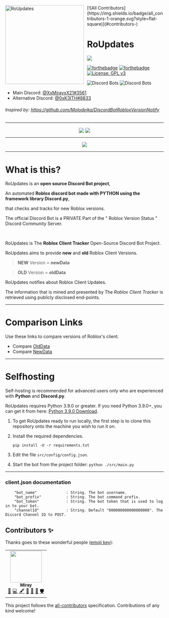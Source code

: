 <img width="250" align="left" style="float: left; margin: 0 10px 0 0;" alt="RoUpdates" src="https://media.discordapp.net/attachments/781226487084089408/783637351539933205/da66d5f6926b77f0b7a42dc972952ac9.png">
<!-- ALL-CONTRIBUTORS-BADGE:START - Do not remove or modify this section -->
[![All Contributors](https://img.shields.io/badge/all_contributors-1-orange.svg?style=flat-square)](#contributors-)
<!-- ALL-CONTRIBUTORS-BADGE:END -->

# RoUpdates

[![](https://discordapp.com/api/guilds/781226487084089405/embed.png?style=banner3)](https://discord.gg/mfZA6W4wqF)

[![forthebadge](https://forthebadge.com/images/badges/open-source.svg)](https://forthebadge.com) [![forthebadge](https://forthebadge.com/images/badges/made-with-python.svg)](https://forthebadge.com) [![License: GPL v3](https://img.shields.io/badge/License-GPLv3-blue.svg?logo=github&style=for-the-badge)](https://www.gnu.org/licenses/gpl-3.0)

![Discord Bots](https://top.gg/api/widget/lib/512227974893010954.svg?noavatar=true) ![Discord Bots](https://top.gg/api/widget/owner/720254825815736410.svg?noavatar=true)

- Main Discord: [@XxMirayxX21#3561](https://discord.com/users/325605285731500033)
- Alternative Discord: [@0xK3ITH#8833](https://discord.com/users/772156814393212928)

###### Inspired by: https://github.com/Molodejka/DiscordBotRobloxVersionNotify
<div align="center">
<hr>

<img align="center" src="https://discord.c99.nl/widget/theme-1/325605285731500033.png" />
<img align="center" src="https://discord.c99.nl/widget/theme-1/772156814393212928.png" />
  
<hr>
</div>

<p align="center">
<img src="https://i.imgur.com/MHFEVV5.png">
</p>

<hr>

# What is this?
RoUpdates is an **open source Discord Bot project**,

An automated **Roblox discord bot made with PYTHON using the framework library Discord.py**,

that checks and tracks for new Roblox versions.

The official Discord Bot is a PRIVATE Part of the " Roblox Version Status " Discord Community Server.

<br>

RoUpdates is The **Roblox Client Tracker** Open-Source Discord Bot Project.

RoUpdates aims to provide **new** and **old** Roblox Client Versions.

> **NEW** Version = **newData**

> **OLD** Version = **oldData**

RoUpdates notifies about Roblox Client Updates.

The information that is mined and presented by The *Roblox Client Tracker*  is retrieved using publicly disclosed end-points.

<hr>

# Comparison Links
Use these links to compare versions of Roblox's client.

* Compare [OldData](https://pastebin.com/raw/zKYiWUkg)
* Compare [NewData](https://setup.roblox.com/version)

<hr>

# Selfhosting  

Self-hosting is recommended for advanced users only who are experienced with **Python** and **Discord.py**.

RoUpdates requires Python 3.9.0  or greater. If you need Python 3.9.0+, you can get it from here: [Python 3.9.0 Download](https://www.python.org/downloads/release/python-390/ "Python 3.9.0 Download").

1. To get RoUpdates ready to run locally, the first step is to clone this repository onto the machine you wish to run it on.
2. Install the required dependencies.

    ```
    pip install -U -r requirements.txt
    ```
3. Edit the file `src/config/config.json`.

4. Start the bot from the project folder: `python ./src/main.py`

<hr>

### client.json documentation

```
    "bot_name"             : String. The bot username.
    "bot_prefix"           : String. The bot command prefix.
    "bot_token"            : String. The bot token that is used to log in to your bot.
    "channelId"            : String. Default "000000000000000000". The Discord Channel ID to POST.
```

## Contributors ✨

Thanks goes to these wonderful people ([emoji key](https://allcontributors.org/docs/en/emoji-key)):

<!-- ALL-CONTRIBUTORS-LIST:START - Do not remove or modify this section -->
<!-- prettier-ignore-start -->
<!-- markdownlint-disable -->
<table>
  <tr>
    <td align="center"><a href="http://mirayxs.github.io"><img src="https://avatars2.githubusercontent.com/u/55494819?v=4" width="100px;" alt=""/><br /><sub><b>Miray</b></sub></a><br /><a href="https://github.com/MirayXS/RoUpdates/issues?q=author%3AMirayXS" title="Bug reports">🐛</a> <a href="https://github.com/MirayXS/RoUpdates/commits?author=MirayXS" title="Code">💻</a> <a href="#content-MirayXS" title="Content">🖋</a> <a href="https://github.com/MirayXS/RoUpdates/commits?author=MirayXS" title="Documentation">📖</a> <a href="#maintenance-MirayXS" title="Maintenance">🚧</a> <a href="#projectManagement-MirayXS" title="Project Management">📆</a> <a href="#security-MirayXS" title="Security">🛡️</a></td>
  </tr>
</table>

<!-- markdownlint-enable -->
<!-- prettier-ignore-end -->
<!-- ALL-CONTRIBUTORS-LIST:END -->

This project follows the [all-contributors](https://github.com/all-contributors/all-contributors) specification. Contributions of any kind welcome!